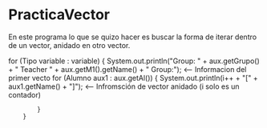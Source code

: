 # PracticaVector

En este programa lo que se quizo hacer es buscar la forma de iterar dentro de un vector, anidado en otro vector.

for (Tipo variable : variable)
        {
            System.out.println("Group: " + aux.getGrupo() + " Teacher " + aux.getM1().getName() + " Group:"); <-- Informacion del primer vecto 
            for (Alumno aux1 : aux.getAl()) {
                System.out.println(i++ + "[" + aux1.getName() + "]"); <-- Infromsción de vector anidado (i solo es un contador) 

            }
        }




